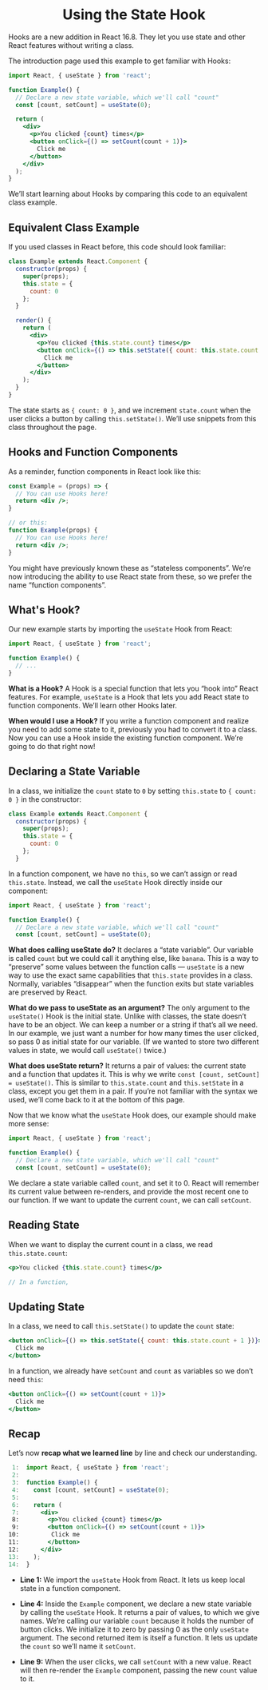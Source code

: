 <link rel="stylesheet" href="https://cdn.jsdelivr.net/npm/bootstrap-icons@1.5.0/font/bootstrap-icons.css">
<link rel="stylesheet" href="../../lib/doc_style.css">

<h1 style="text-align:center">Using the State Hook</h1>

Hooks are a new addition in React 16.8. They let you use state and other React features without writing a class.

The introduction page used this example to get familiar with Hooks:
```jsx
import React, { useState } from 'react';

function Example() {
  // Declare a new state variable, which we'll call "count"
  const [count, setCount] = useState(0);

  return (
    <div>
      <p>You clicked {count} times</p>
      <button onClick={() => setCount(count + 1)}>
        Click me
      </button>
    </div>
  );
}
```
We’ll start learning about Hooks by comparing this code to an equivalent class example.

## Equivalent Class Example 
If you used classes in React before, this code should look familiar:
```jsx
class Example extends React.Component {
  constructor(props) {
    super(props);
    this.state = {
      count: 0
    };
  }

  render() {
    return (
      <div>
        <p>You clicked {this.state.count} times</p>
        <button onClick={() => this.setState({ count: this.state.count + 1 })}>
          Click me
        </button>
      </div>
    );
  }
}
```
The state starts as `{ count: 0 }`, and we increment `state.count` when the user clicks a button by calling `this.setState()`. We’ll use snippets from this class throughout the page.

## Hooks and Function Components
As a reminder, function components in React look like this:
```jsx
const Example = (props) => {
  // You can use Hooks here!
  return <div />;
}

// or this:
function Example(props) {
  // You can use Hooks here!
  return <div />;
}
```
You might have previously known these as “stateless components”. We’re now introducing the ability to use React state from these, so we prefer the name “function components”.

## What's Hook?
Our new example starts by importing the `useState` Hook from React:
```jsx
import React, { useState } from 'react';

function Example() {
  // ...
}
```
**What is a Hook?** A Hook is a special function that lets you “hook into” React features. For example, `useState` is a Hook that lets you add React state to function components. We’ll learn other Hooks later.

**When would I use a Hook?** If you write a function component and realize you need to add some state to it, previously you had to convert it to a class. Now you can use a Hook inside the existing function component. We’re going to do that right now!

## Declaring a State Variable
In a class, we initialize the `count` state to `0` by setting `this.state` to `{ count: 0 }` in the constructor:
```jsx
class Example extends React.Component {
  constructor(props) {
    super(props);
    this.state = {
      count: 0
    };
  }
```
In a function component, we have no `this`, so we can’t assign or read `this.state`. Instead, we call the `useState` Hook directly inside our component:
```jsx
import React, { useState } from 'react';

function Example() {
  // Declare a new state variable, which we'll call "count"
  const [count, setCount] = useState(0);
```
**What does calling useState do?** It declares a “state variable”. Our variable is called `count` but we could call it anything else, like `banana`. This is a way to “preserve” some values between the function calls — `useState` is a new way to use the exact same capabilities that `this.state` provides in a class. Normally, variables “disappear” when the function exits but state variables are preserved by React.

**What do we pass to useState as an argument?** The only argument to the `useState()` Hook is the initial state. Unlike with classes, the state doesn’t have to be an object. We can keep a number or a string if that’s all we need. In our example, we just want a number for how many times the user clicked, so pass 0 as initial state for our variable. (If we wanted to store two different values in state, we would call `useState()` twice.)

**What does useState return?** It returns a pair of values: the current state and a function that updates it. This is why we write `const [count, setCount] = useState()`. This is similar to `this.state.count` and `this.setState` in a class, except you get them in a pair. If you’re not familiar with the syntax we used, we’ll come back to it at the bottom of this page.

Now that we know what the `useState` Hook does, our example should make more sense:
```jsx
import React, { useState } from 'react';

function Example() {
  // Declare a new state variable, which we'll call "count"
  const [count, setCount] = useState(0);
```
We declare a state variable called `count`, and set it to 0. React will remember its current value between re-renders, and provide the most recent one to our function. If we want to update the current `count`, we can call `setCount`.

## Reading State
When we want to display the current count in a class, we read `this.state.count`:
```jsx
<p>You clicked {this.state.count} times</p>

// In a function,
```

## Updating State
In a class, we need to call `this.setState()` to update the `count` state:
```jsx
<button onClick={() => this.setState({ count: this.state.count + 1 })}>
  Click me
</button>
```
In a function, we already have `setCount` and `count` as variables so we don’t need `this`:
```jsx
<button onClick={() => setCount(count + 1)}>
  Click me
</button>
```

## Recap
Let’s now **recap what we learned line** by line and check our understanding.
```jsx
 1:  import React, { useState } from 'react';
 2:
 3:  function Example() {
 4:    const [count, setCount] = useState(0);
 5:
 6:    return (
 7:      <div>
 8:        <p>You clicked {count} times</p>
 9:        <button onClick={() => setCount(count + 1)}>
10:         Click me
11:        </button>
12:      </div>
13:    );
14:  }
```

* **Line 1:** We import the `useState` Hook from React. It lets us keep local state in a function component.

* **Line 4:** Inside the `Example` component, we declare a new state variable by calling the `useState` Hook. It returns a pair of values, to which we give names. We’re calling our variable `count` because it holds the number of button clicks. We initialize it to zero by passing 0 as the only `useState` argument. The second returned item is itself a function. It lets us update the `count` so we’ll name it `setCount`.

* **Line 9:** When the user clicks, we call `setCount` with a new value. React will then re-render the `Example` component, passing the new `count` value to it.















